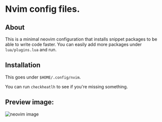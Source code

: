 # Nvim config files.

## About

This is a minimal neovim configuration that installs snippet packages to be able to write code faster. You can easily add more packages under `lua/plugins.lua` and run.

## Installation

This goes under `$HOME/.config/nvim`.

You can run `checkheatlh` to see if you're missing something.

## Preview image:

![neovim image](./preview.png)
